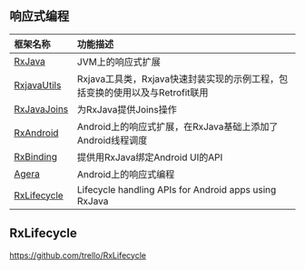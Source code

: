 ## 响应式编程

| 框架名称                                     | 功能描述                                     |
| :--------------------------------------- | :--------------------------------------- |
| [RxJava](https://github.com/ReactiveX/RxJava) | JVM上的响应式扩展                               |
| [RxjavaUtils](https://github.com/open-android/RxjavaUtils) | Rxjava工具类，Rxjava快速封装实现的示例工程，包括变换的使用以及与Retrofit联用 |
| [RxJavaJoins](https://github.com/ReactiveX/RxJavaJoins) | 为RxJava提供Joins操作                         |
| [RxAndroid](https://github.com/ReactiveX/RxAndroid) | Android上的响应式扩展，在RxJava基础上添加了Android线程调度  |
| [RxBinding](https://github.com/JakeWharton/RxBinding) | 提供用RxJava绑定Android UI的API                |
| [Agera](https://github.com/google/agera) | Android上的响应式编程                           |
| [RxLifecycle](https://github.com/trello/RxLifecycle) | Lifecycle handling APIs for Android apps using RxJava |

## RxLifecycle
https://github.com/trello/RxLifecycle
